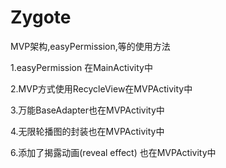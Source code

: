 # Zygote
MVP架构,easyPermission,等的使用方法


1.easyPermission 在MainActivity中



2.MVP方式使用RecycleView在MVPActivity中


3.万能BaseAdapter也在MVPActivity中

4.无限轮播图的封装也在MVPActivity中

6.添加了揭露动画(reveal effect) 也在MVPActivity中
